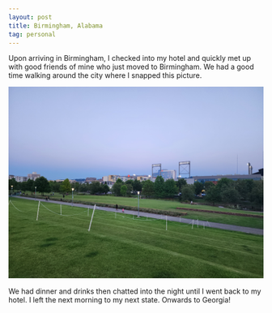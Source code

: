 ```yaml
---
layout: post
title: Birmingham, Alabama
tag: personal
---
```


Upon arriving in Birmingham, I checked into my hotel and quickly met up with good friends of mine who just moved to Birmingham. We had a good time walking around the city where I snapped this picture.

![Birmingham](/blog/assets/20230723_200009.jpg)

We had dinner and drinks then chatted into the night until I went back to my hotel. I left the next morning to my next state. Onwards to Georgia!

